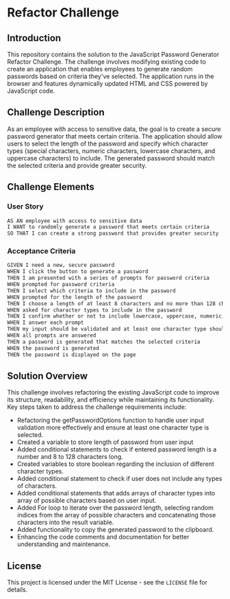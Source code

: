 # Refactor Challenge

## Introduction
This repository contains the solution to the JavaScript Password Generator Refactor Challenge. The challenge involves modifying existing code to create an application that enables employees to generate random passwords based on criteria they've selected. The application runs in the browser and features dynamically updated HTML and CSS powered by JavaScript code.

## Challenge Description
As an employee with access to sensitive data, the goal is to create a secure password generator that meets certain criteria. The application should allow users to select the length of the password and specify which character types (special characters, numeric characters, lowercase characters, and uppercase characters) to include. The generated password should match the selected criteria and provide greater security.

## Challenge Elements
### User Story
```markdown
AS AN employee with access to sensitive data
I WANT to randomly generate a password that meets certain criteria
SO THAT I can create a strong password that provides greater security
```

### Acceptance Criteria
```markdown
GIVEN I need a new, secure password
WHEN I click the button to generate a password
THEN I am presented with a series of prompts for password criteria
WHEN prompted for password criteria
THEN I select which criteria to include in the password
WHEN prompted for the length of the password
THEN I choose a length of at least 8 characters and no more than 128 characters
WHEN asked for character types to include in the password
THEN I confirm whether or not to include lowercase, uppercase, numeric, and/or special characters
WHEN I answer each prompt
THEN my input should be validated and at least one character type should be selected
WHEN all prompts are answered
THEN a password is generated that matches the selected criteria
WHEN the password is generated
THEN the password is displayed on the page
```

## Solution Overview
This challenge involves refactoring the existing JavaScript code to improve its structure, readability, and efficiency while maintaining its functionality. 
Key steps taken to address the challenge requirements include:

- Refactoring the getPasswordOptions function to handle user input validation more effectively and ensure at least one character type is selected.
- Created a variable to store length of password from user input
- Added conditional statements to check if entered password length is a number and 8 to 128 characters long.
- Created variables to store boolean regarding the inclusion of different character types.
- Added conditional statement to check if user does not include any types of characters.
- Added conditional statements that adds arrays of character types into array of possible characters based on user input.
- Added For loop to iterate over the password length, selecting random indices from the array of possible characters and concatenating those characters into the result variable.
- Added functionality to copy the generated password to the clipboard.
- Enhancing the code comments and documentation for better understanding and maintenance.

## License
This project is licensed under the MIT License - see the `LICENSE` file for details.

